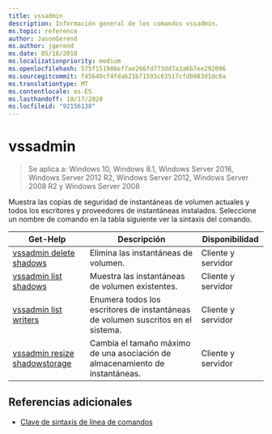 ```yaml
---
title: vssadmin
description: Información general de los comandos vssadmin.
ms.topic: reference
author: JasonGerend
ms.author: jgerend
ms.date: 05/18/2018
ms.localizationpriority: medium
ms.openlocfilehash: 575f151986ef7ae266fd773dd7a3a6b7ee292096
ms.sourcegitcommit: f45640cf4fda621b71593c63517cfdb983d1dc6a
ms.translationtype: MT
ms.contentlocale: es-ES
ms.lasthandoff: 10/17/2020
ms.locfileid: "92156138"
---
```

# <a name="vssadmin"></a>vssadmin

> Se aplica a: Windows 10, Windows 8.1, Windows Server 2016, Windows Server 2012 R2, Windows Server 2012, Windows Server 2008 R2 y Windows Server 2008

Muestra las copias de seguridad de instantáneas de volumen actuales y todos los escritores y proveedores de instantáneas instalados. Seleccione un nombre de comando en la tabla siguiente ver la sintaxis del comando.

| Get-Help | Descripción | Disponibilidad |
|--|--|--|
| [vssadmin delete shadows](vssadmin-delete-shadows.md) | Elimina las instantáneas de volumen. | Cliente y servidor |
| [vssadmin list shadows](vssadmin-list-shadows.md) | Muestra las instantáneas de volumen existentes. | Cliente y servidor |
| [vssadmin list writers](vssadmin-list-writers.md) | Enumera todos los escritores de instantáneas de volumen suscritos en el sistema. | Cliente y servidor |
| [vssadmin resize shadowstorage](vssadmin-resize-shadowstorage.md) | Cambia el tamaño máximo de una asociación de almacenamiento de instantáneas. | Cliente y servidor |

## <a name="additional-references"></a>Referencias adicionales

- [Clave de sintaxis de línea de comandos](command-line-syntax-key.md)
